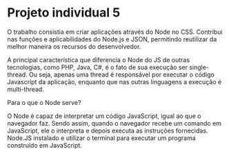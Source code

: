 

# Projeto individual 5

O trabalho consistia em criar aplicações através do Node no CSS. Contribui nas funções e aplicabilidades do Node.js e JSON, permitindo reutilizar da melhor maneira os recursos do desenvolvedor.  


A principal característica que diferencia o Node do JS de outras tecnologias, como PHP, Java, C#, é o fato de sua execução ser single-thread. Ou seja, apenas uma thread é responsável por executar o código Javascript da aplicação, enquanto que nas outras linguagens a execução é multi-thread.



Para o que o Node serve?

O Node é capaz de interpretar um código JavaScript, igual ao que o navegador faz. Sendo assim, quando o navegador recebe um comando em JavaScript, ele o interpreta e depois executa as instruções fornecidas.
 Node.JS instalado e utilizar o terminal para executar um programa construído em JavaScript.

